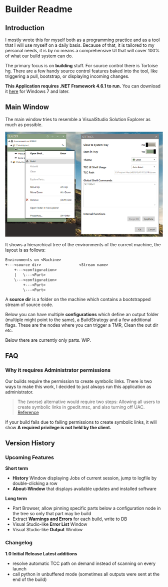 Builder Readme
==============

Introduction
------------

I mostly wrote this for myself both as a programming practice and as a tool that I will use myself on a daily basis.
Because of that, it is tailored to my personal needs, it is by no means a comprehensive UI that will cover 100% of what our build system can do.

The primary focus is on **building** stuff. For source control there is Tortoise hg.
There are a few handy source control features baked into the tool, like triggering a pull, bootstrap, or displaying incoming changes.

**This Application requires .NET Framework 4.6.1 to run.** You can download it [here](https://www.microsoft.com/en-us/download/details.aspx?id=49981) for Windows 7 and later.

Main Window
-----------

The main window tries to resemble a VisualStudio Solution Explorer as much as possible.

![Image of main window](main.png)

It shows a hierarchical tree of the environments of the current machine, the layout is as follows:

    Environments on <Machine>
    +---<source dir>                 <Stream name>
        +---<configuration>
        |   \---<Part>
        \---<configuration>
            +---<Part>
            \---<Part>

A **source dir** is a folder on the machine which contains a bootstrapped stream of source code.

Below you can have multiple **configurations** which define an output folder (multiple might point to the same), a BuildStrategy and a few additional flags. These are the nodes where you can trigger a TMR, Clean the out dir etc.

Below there are currently only parts. WIP.

FAQ
---

### Why it requires Administrator permissions

Our builds require the permission to create symbolic links.
There is two ways to make this work, I decided to just always run this application as administrator.

> The (worse) alternative would require two steps: Allowing all users to create symbolic links in gpedit.msc, and also turning off UAC. [Reference](https://stackoverflow.com/questions/15320550/why-is-secreatesymboliclinkprivilege-ignored-on-windows-8)

If your build fails due to failing permissions to create symbolic links, it will show **A required privilege is not held by the client.**

Version History
---------------

### Upcoming Features

**Short term**

-   **History** Window displaying Jobs of current session, jump to logfile by double-clicking a row
-   **About-Window** that displays available updates and installed software

**Long term**

-   Part Browser, allow pinning specific parts below a configuration node in the tree so only that part may be build
-   Extract **Warnings and Errors** for each build, write to DB
-   Visual Studio-like **Error List** Window
-   Visual Studio-like **Output** Window

### Changelog

**1.0 Initial Release Latest additions**

-   resolve automatic TCC path on demand instead of scanning on every launch
-   call python in unbuffered mode (sometimes all outputs were sent at the end of the build)

